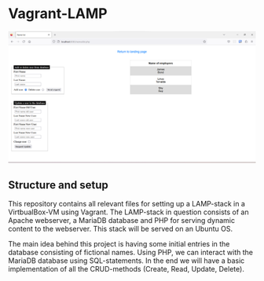 # Vagrant-LAMP 
![Image of page on Apache webserver showing the database and options for interacting with it](img/CRUD.png)

## Structure and setup

This repository contains all relevant files for setting up a LAMP-stack in a VirtbualBox-VM using Vagrant. The LAMP-stack in question consists of an Apache webserver, a MariaDB database and PHP for serving dynamic content to the webserver. This stack will be served on an Ubuntu OS. 

The main idea behind this project is having some initial entries in the database consisting of fictional names. Using PHP, we can interact with the MariaDB database using SQL-statements. In the end we will have a basic implementation of all the CRUD-methods (Create, Read, Update, Delete).